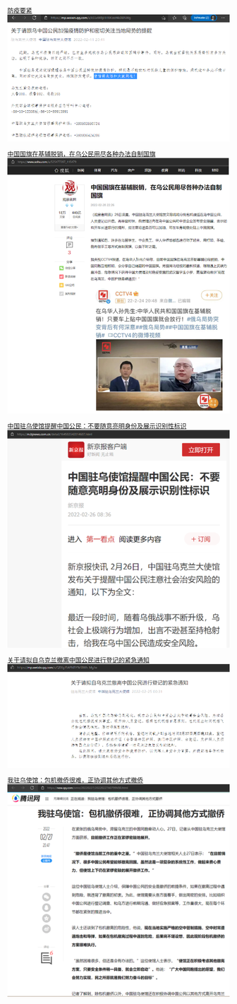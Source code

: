 [防疫要紧](https://mp.weixin.qq.com/s/k55xW8jHH9Xizof4k0BNWg)
![](./01.jpg)

[中国国旗在基辅脱销，在乌公民用尽各种办法自制国旗 ](https://www.sohu.com/a/525477287_115479)
![](./02.jpg)

[中国驻乌使馆提醒中国公民：不要随意亮明身份及展示识别性标识](https://m.bjnews.com.cn/detail/164583542014687.html)
![](./03.jpg)

[关于请拟自乌克兰撤离中国公民进行登记的紧急通知](https://mp.weixin.qq.com/s/QRXgJ3AENRY9kSfWh_MgJw)
![](./04.jpg)

[我驻乌使馆：包机撤侨很难，正协调其他方式撤侨](https://new.qq.com/omn/20220227/20220227A0799V00.html)
![](./05.jpg)
